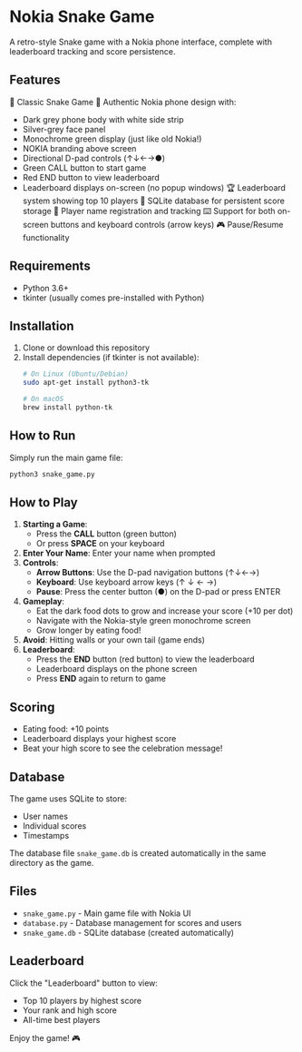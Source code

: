 # Nokia Snake Game

A retro-style Snake game with a Nokia phone interface, complete with leaderboard tracking and score persistence.

## Features

🐍 Classic Snake Game
📱 Authentic Nokia phone design with:
   - Dark grey phone body with white side strip
   - Silver-grey face panel
   - Monochrome green display (just like old Nokia!)
   - NOKIA branding above screen
   - Directional D-pad controls (↑↓←→●)
   - Green CALL button to start game
   - Red END button to view leaderboard
   - Leaderboard displays on-screen (no popup windows)
🏆 Leaderboard system showing top 10 players
💾 SQLite database for persistent score storage
👤 Player name registration and tracking
⌨️ Support for both on-screen buttons and keyboard controls (arrow keys)
🎮 Pause/Resume functionality

## Requirements

- Python 3.6+
- tkinter (usually comes pre-installed with Python)

## Installation

1. Clone or download this repository
2. Install dependencies (if tkinter is not available):
   ```bash
   # On Linux (Ubuntu/Debian)
   sudo apt-get install python3-tk
   
   # On macOS
   brew install python-tk
   ```

## How to Run

Simply run the main game file:

```bash
python3 snake_game.py
```

## How to Play

1. **Starting a Game**: 
   - Press the **CALL** button (green button)
   - Or press **SPACE** on your keyboard
2. **Enter Your Name**: Enter your name when prompted
3. **Controls**:
   - **Arrow Buttons**: Use the D-pad navigation buttons (↑↓←→) 
   - **Keyboard**: Use keyboard arrow keys (↑ ↓ ← →)
   - **Pause**: Press the center button (●) on the D-pad or press ENTER
4. **Gameplay**: 
   - Eat the dark food dots to grow and increase your score (+10 per dot)
   - Navigate with the Nokia-style green monochrome screen
   - Grow longer by eating food!
5. **Avoid**: Hitting walls or your own tail (game ends)
6. **Leaderboard**: 
   - Press the **END** button (red button) to view the leaderboard
   - Leaderboard displays on the phone screen
   - Press **END** again to return to game

## Scoring

- Eating food: +10 points
- Leaderboard displays your highest score
- Beat your high score to see the celebration message!

## Database

The game uses SQLite to store:
- User names
- Individual scores
- Timestamps

The database file `snake_game.db` is created automatically in the same directory as the game.

## Files

- `snake_game.py` - Main game file with Nokia UI
- `database.py` - Database management for scores and users
- `snake_game.db` - SQLite database (created automatically)

## Leaderboard

Click the "Leaderboard" button to view:
- Top 10 players by highest score
- Your rank and high score
- All-time best players

Enjoy the game! 🎮

